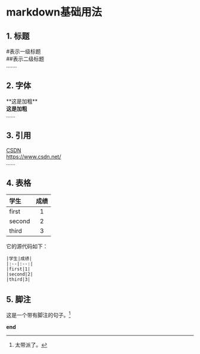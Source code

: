 # markdown基础用法  
## 1. 标题  
\#表示一级标题  
\#\#表示二级标题  
.......  

## 2. 字体  
\*\*这是加粗\*\*  
**这是加粗**  
......  

## 3. 引用  
[CSDN](https://www.csdn.net/)  
<https://www.csdn.net/>  
......  

## 4. 表格  
|学生|成绩|  
|:--|:--:|  
|first|1|  
|second|2|  
|third|3|  
它的源代码如下：  
```
|学生|成绩|  
|:--|:--:|  
|first|1|  
|second|2|  
|third|3|
```  

## 5. 脚注  
这是一个带有脚注的句子。[^1]  

[^1]: 太带派了。  
  

**end**

